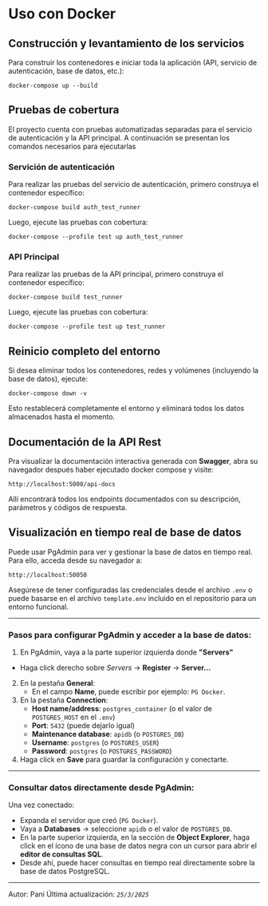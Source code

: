 #  Uso con Docker

##  Construcción y levantamiento de los servicios

Para construir los contenedores e iniciar toda la aplicación (API, servicio de autenticación, base de datos, etc.):

```docker
docker-compose up --build
```

##  Pruebas de cobertura

El proyecto cuenta con pruebas automatizadas separadas para el servicio de autenticación y la API principal. A continuación se presentan los comandos necesarios para ejecutarlas

### Servición de autenticación

Para realizar las pruebas del servicio de autenticación, primero construya el contenedor específico:

```docker
docker-compose build auth_test_runner
```
Luego, ejecute las pruebas con cobertura:

```docker
docker-compose --profile test up auth_test_runner
```
### API Principal

Para realizar las pruebas de la API principal, primero construya el contenedor específico:

```docker
docker-compose build test_runner
```

Luego, ejecute las pruebas con cobertura:

```docker
docker-compose --profile test up test_runner
```

## Reinicio completo del entorno

Si desea eliminar todos los contenedores, redes y volúmenes (incluyendo la base de datos), ejecute:

```docker
docker-compose down -v
```
Esto restablecerá completamente el entorno y eliminará todos los datos almacenados hasta el momento.

## Documentación de la API Rest

Pra visualizar la documentación interactiva generada con **Swagger**, abra su navegador después haber ejecutado docker compose y visite:

```
http://localhost:5000/api-docs
```

Allí encontrará todos los endpoints documentados con su descripción, parámetros y códigos de respuesta.

## Visualización en tiempo real de base de datos

Puede usar PgAdmin para ver y gestionar la base de datos en tiempo real. Para ello, acceda desde su navegador a:

```
http://localhost:50050
```

Asegúrese de tener configuradas las credenciales desde el archivo `.env` o puede basarse en el archivo `template.env` incluido en el repositorio para un entorno funcional.

---

### Pasos para configurar PgAdmin y acceder  a la base de datos:

1. En PgAdmin, vaya a la parte superior izquierda donde **"Servers"**
  - Haga click derecho sobre *Servers* → **Register** → **Server...**
2. En la pestaña **General**:
   - En el campo **Name**, puede escribir por ejemplo: `PG Docker`.
3. En la pestaña **Connection**:
   - **Host name/address**: `postgres_container` (o el valor de `POSTGRES_HOST` en el `.env`)
   - **Port**: `5432` (puede dejarlo igual)
   - **Maintenance database**: `apidb` (o `POSTGRES_DB`)
   - **Username**: `postgres` (o `POSTGRES_USER`)
   - **Password**: `postgres` (o `POSTGRES_PASSWORD`)
4. Haga click en **Save** para guardar la configuración y conectarte.

---

###  Consultar datos directamente desde PgAdmin:

Una vez conectado:

- Expanda el servidor que creó (`PG Docker`).
- Vaya a **Databases** → seleccione `apidb` o el valor de `POSTGRES_DB`.
- En la parte superior izquierda, en la sección de **Object Explorer**, haga click en el ícono de una base de datos negra con un cursor para abrir el **editor de consultas SQL**.
- Desde ahí, puede hacer consultas en tiempo real directamente sobre la base de datos PostgreSQL.

---

Autor: Pani
Última actualización: *`25/3/2025`*
